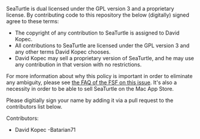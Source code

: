 SeaTurtle is dual licensed under the GPL version 3 and a proprietary license. By contributing code to this repository the below (digitally) signed agree to these terms:

- The copyright of any contribution to SeaTurtle is assigned to David Kopec.
- All contributions to SeaTurtle are licensed under the GPL version 3 and any other terms David Kopec chooses.
- David Kopec may sell a proprietary version of SeaTurtle, and he may use any contribution in that version with no restrictions.

For more information about why this policy is important in order to eliminate any ambiguity, please see [the FAQ of the FSF on this issue](https://www.gnu.org/licenses/gpl-faq.en.html#AssignCopyright). It's also a necessity in order to be able to sell SeaTurtle on the Mac App Store.

Please digitially sign your name by adding it via a pull request to the contributors list below.

Contributors:
- David Kopec
-Batarian71
